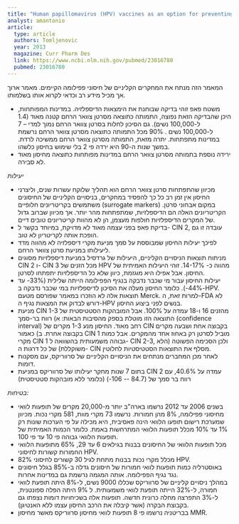 ```yaml
---
title: "Human papillomavirus (HPV) vaccines as an option for preventing cervical malignancies: (how) effective and safe?"
analyst: amantonio
article:
  type: article
  authors: Tomljenovic
  year: 2013
  magazine: Curr Pharm Des
  link: https://www.ncbi.nlm.nih.gov/pubmed/23016780
  pubmed: 23016780
---
```


המאמר הזה מנתח את המחקרים הקליניים של חיסוני פפילומה הקיימים. מאמר ארוך אך מכיל מידע רב וכדאי לקרוא אותו בשלמותו.
- משטח פאפ זוהי בדיקה שבוחנת את הימצאות הדיספלזיה. במדינות המפותחות, היכן שהבדיקה הזאת נפוצה, התמותה כתוצאה מסרטן צוואר הרחם קטנה מאוד (1.4 ל-100,000 נשים). גם הסיכון לחלות בסרטן צוואר הרחם נמוך למדי – 7 ל-100,000 נשים . 90% מכל התמותה כתוצאה מסרטן צוואר הרחם נרשמת במדינות מתפתחות. יתרה מזאת, התמותה מסרטן צוואר הרחם ממשיכה לרדת. במשך שנות ה-90 היא ירדה פי 2 בלי שימוש בחיסון כלשהו.
- ירידה נוספת בתמותה מסרטן צוואר הרחם במדינות מפותחות כתוצאה מחיסון מאוד לא סבירה.

*יעילות*
- מכיוון שהתפתחות סרטן צוואר הרחם הוא תהליך שלוקח עשרות שנים, וליצרני החיסון אין זמן רב כל כך להפסיד במחקרים, בניסויים הקליניים של החיסונים משתמשים בקריטריונים חלופיים (surrogate markers) במקום אבחוני סרטן. הקריטריונים האלה הם הדיספלזיות, שמתפתחות מהר יותר. אך מכיוון שברוב גדול של המקרים הדיספלזיות חולפות מעצמן, הן לא מהוות קריטריונים טובים דיים.
- בדיקת פאפ בפני עצמה מאוד לא מדויקת, במיוחד בקשר ל- CIN 2, עובדה זו גם הופכת אותה לקריטריון לא טוב.
- לפיכך יעילות החיסון שמבוססת על סמך מניעת מקרי דיספלזיה לא מהווה מדד ליעילותו במניעת סרטן צוואר הרחם.
- מניתוח תוצאות הניסויים הקליניים, היעילות של גרדסיל במניעת דיספלזיות מסוגים CIN 2 ו- CIN 3 מכל הזנים של HPV מהווה כ- 14-17%. זוהי היעילות האמיתית של החיסון. אבל אפילו היא מוגזמת, כיוון שלא כל הדיספלזיות יתפתחו לסרטן.
-	יעילות החיסון עבור מי שכבר נדבקה בנגיף הפפילומה הייתה שלילית (33%- עד 44%-). כלומר החיסון מעלה את הסיכון לדיספלזיות במי שכבר נדבקה ב-HPV. תוצאות אלה לא הוזכרו במאמר שפורסם מטעם Merck. למרות זאת, ה-FDA לא דורש לבדוק את המצאות נגיף ה-HPV בנשים לפני ביצוע החיסון.
- מניעת CIN 1-3 מהזנים 16 ו-18 עמדה על 100%. אבל המובהקות הסטטיסטית של התוצאה הזו מוטלת בספק מהסיבות הבאות:
א) רווח בר-סמך (confidence interval) רחב מאוד. החיסון מנע 1-3 מקרים של CIN בקבוצה אחת ושבעה מקרים בקבוצה אחרת.
ב) כאמור CIN 1 מוביל לסרטן רק באחוז אחד מהמקרים. אבל כמות מקרי CIN 1 גבוהה משמעותית בהשוואה ל- CIN 2-3, ולכן הסכימה הפשוטה (הלא משוקללת) של כל דרגות ה- CIN מסלף את התוצאות הסטטיסטיות לחלוטין.
- לאחר מכן המחברים מנתחים את הניסויים הקליניים של סרווריקס, עם מסקנות דומות.
- בתום 7 שנות מחקר יעילותו של סרווריקס במניעת CIN 2 עמדה על 40.6%, עם רווח בר סמך של (84.7 -- 106-) (כלומר ללא מובהקות סטטיסטית)

*בטיחות:*
- בשנים 2006 עד 2012 נרשמו בארה"ב יותר מ-20,000 מקרים של תופעות לוואי מחיסוני פפילומה, 8% מהן חמורות. נרשמו 73 מקרי מוות, 581 מקרי נכות. מכיוון שמערכת רישום תופעו הלוואי הינה פאסיבית, היא מכילה על פי הערכות שונות רק 1% עד 10% מכלל תופעות הלוואי המתרחשות באמת. כלומר הכמות האמיתית של תופעות הלוואי גבוהה פי 10 עד פי 100.
- מכל תופעות הלוואי של החיסונים בבנות בגילאים 6 עד 29, 65% מתופעות הלוואי החמורות קשורות לחיסוני HPV.
- 82% מכלל מקרי נכות בבנות מתחת לגיל 30 קשורים לחיסוני HPV.
- באוסטרליה כמות תופעות לוואי חמורות של חיסונים גדלה ב-85% בגלל חיסונים נגד נגיף הפפילומה. אותה המגמה נרשמת גם במדינות אחרות.
- במהלך ניסויים קליניים של סרווריקס שכללו 9000 נשים, ל-8% היתה תופעת לוואי חמורה, ל-32% הייתה תופעת לוואי משמעותית. ל 9% היתה הפלה ספונטנית, ל-3% התפרצה מחלה כרונית חדשה. תופעות אלה בשכיחויות דומות נצפתו גם בקבוצת הבקרה (אשר קיבלה את הרכב החיסון עצמו ללא האנטיגן).
- בבריטניה נרשמו פי 8 תופעות לוואי מחיסון סרווריקס מאשר מחיסון MMR.
